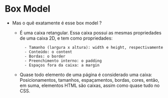 # Box Model
* Mas o quê exatamente é esse box model ?
    - É uma caixa retangular. Essa caixa possui as mesmas propriedades de uma caixa 2D,
        e tem como propriedades:

            - Tamanho (largura x altura): width e height, respectivamente
            - Conteúdo: o content
            - Bordas: o border
            - Preenchimento interno: o padding
            - Espaços fora da caixa: a margin    
    - Quase todo elemento de uma página é considerado uma caixa: Posicionamentos, tamanhos, espaçamentos, bordas, cores, então, em suma, elementos HTML são caixas, assim como quase tudo no CSS.